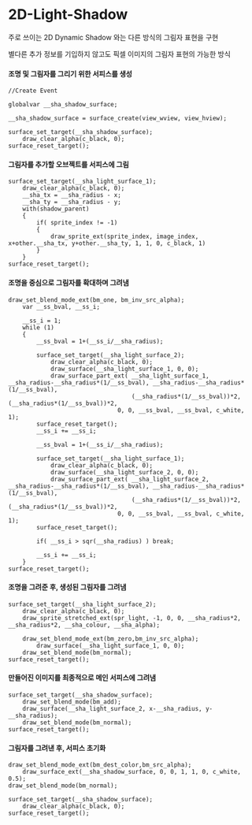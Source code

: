 # 2D-Light-Shadow

주로 쓰이는 2D Dynamic Shadow 와는 다른 방식의 그림자 표현을 구현

별다른 추가 정보를 기입하지 않고도 픽셀 이미지의 그림자 표현의 가능한 방식

#### 조명 및 그림자를 그리기 위한 서피스를 생성

    //Create Event

    globalvar __sha_shadow_surface;

    __sha_shadow_surface = surface_create(view_wview, view_hview);

    surface_set_target(__sha_shadow_surface);
        draw_clear_alpha(c_black, 0);
    surface_reset_target();


#### 그림자를 추가할 오브젝트를 서피스에 그림

    surface_set_target(__sha_light_surface_1);
        draw_clear_alpha(c_black, 0);
        __sha_tx = __sha_radius - x;
        __sha_ty = __sha_radius - y;
        with(shadow_parent)
        {
            if( sprite_index != -1)
            {
                draw_sprite_ext(sprite_index, image_index, x+other.__sha_tx, y+other.__sha_ty, 1, 1, 0, c_black, 1)
            }
        }
    surface_reset_target();


#### 조명을 중심으로 그림자를 확대하며 그려냄

    draw_set_blend_mode_ext(bm_one, bm_inv_src_alpha);
        var __ss_bval, __ss_i;

        __ss_i = 1;
        while (1)
        {    
            __ss_bval = 1+(__ss_i/__sha_radius);

            surface_set_target(__sha_light_surface_2);
                draw_clear_alpha(c_black, 0);
                draw_surface(__sha_light_surface_1, 0, 0);
                draw_surface_part_ext( __sha_light_surface_1, __sha_radius-__sha_radius*(1/__ss_bval), __sha_radius-__sha_radius*(1/__ss_bval),
                                       (__sha_radius*(1/__ss_bval))*2, (__sha_radius*(1/__ss_bval))*2,
                                   0, 0, __ss_bval, __ss_bval, c_white, 1);
            surface_reset_target();
            __ss_i += __ss_i;

            __ss_bval = 1+(__ss_i/__sha_radius);

            surface_set_target(__sha_light_surface_1);
                draw_clear_alpha(c_black, 0);
                draw_surface(__sha_light_surface_2, 0, 0);
                draw_surface_part_ext( __sha_light_surface_2, __sha_radius-__sha_radius*(1/__ss_bval), __sha_radius-__sha_radius*(1/__ss_bval),
                                       (__sha_radius*(1/__ss_bval))*2, (__sha_radius*(1/__ss_bval))*2,
                                   0, 0, __ss_bval, __ss_bval, c_white, 1);
            surface_reset_target();

            if( __ss_i > sqr(__sha_radius) ) break;

            __ss_i += __ss_i;
        }
    surface_reset_target();


#### 조명을 그려준 후, 생성된 그림자를 그려냄

    surface_set_target(__sha_light_surface_2);
        draw_clear_alpha(c_black, 0);
        draw_sprite_stretched_ext(spr_light, -1, 0, 0, __sha_radius*2, __sha_radius*2, __sha_colour, __sha_alpha);

        draw_set_blend_mode_ext(bm_zero,bm_inv_src_alpha);
            draw_surface(__sha_light_surface_1, 0, 0);
        draw_set_blend_mode(bm_normal);
    surface_reset_target();


#### 만들어진 이미지를 최종적으로 메인 서피스에 그려냄

    surface_set_target(__sha_shadow_surface);
        draw_set_blend_mode(bm_add);
        draw_surface(__sha_light_surface_2, x-__sha_radius, y-__sha_radius);
        draw_set_blend_mode(bm_normal);
    surface_reset_target();


#### 그림자를 그려낸 후, 서피스 초기화

    draw_set_blend_mode_ext(bm_dest_color,bm_src_alpha);
        draw_surface_ext(__sha_shadow_surface, 0, 0, 1, 1, 0, c_white, 0.5);
    draw_set_blend_mode(bm_normal);

    surface_set_target(__sha_shadow_surface);
        draw_clear_alpha(c_black, 0);
    surface_reset_target();
